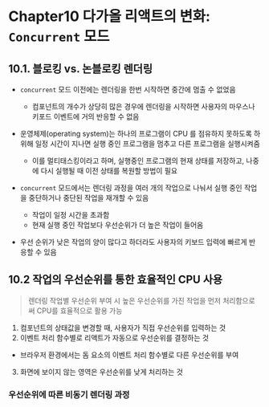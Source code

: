 # Chapter10 다가올 리액트의 변화: `Concurrent` 모드
## 10.1. 블로킹 vs. 논블로킹 렌더링
- `concurrent` 모드 이전에는 렌더링을 한번 시작하면 중간에 멈출 수 없었음
    - 컴포넌트의 개수가 상당히 많은 경우에 렌더링을 시작하면 사용자의 마우스나 키포드 이벤트에 거의 반응할 수 없음
    
- 운영체제(operating system)는 하나의 프로그램이 CPU 를 점유하지 못하도록 하 위해 일정 시간이 지나면 실행 중인 프로그램을 멈추고 다른 프로그램을 실행시켜줌
    - 이를 멀티태스킹이라고 하며, 실행중인 프로그램의 현재 상태를 저장하고, 나중에 다시 실행될 때 이전 상태를 복원할 방법이 필요
    
- `concurrent` 모드에서는 렌더링 과정을 여러 개의 작업으로 나눠서 실행 중인 작업을 중단하거나 중단된 작업을 재개할 수 있음
    - 작업이 일정 시간을 초과함
    - 현재 실행 중인 작업보다 우선순위가 더 높은 작업이 들어옴
  
- 우선 순위가 낮은 작업의 양이 많다고 하더라도 사용자의 키보드 입력에 빠르게 반응할 수 있음

## 10.2 작업의 우선순위를 통한 효율적인 CPU 사용
> 렌더링 작업별 우선순위 부여 시 높은 우선순위를 가진 작업을 먼저 처리함으로써 CPU를 효율적으로 활용 가능

1) 컴포넌트의 상태값을 변경할 때, 사용자가 직접 우선순위를 입력하는 것
2) 이벤트 처리 함수별로 리액트가 자동으로 우선순위를 결정하는 것
- 브라우저 환경에서는 돔 요소의 이벤트 처리 함수별로 다른 우선순위를 부여
3) 화면에 보이지 않는 영역은 우선순위를 낮게 처리하는 것

### 우선순위에 따른 비동기 렌더링 과정
